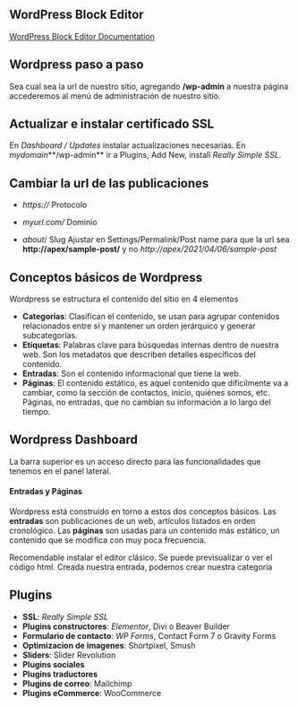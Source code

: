 ## WordPress Block Editor
[WordPress Block Editor Documentation](https://wordpress.org/support/article/wordpress-editor/)

## Wordpress paso a paso
Sea cual sea la url de nuestro sitio, agregando **/wp-admin** a nuestra página accederemos al menú de administración de nuestro sitio.

## Actualizar e instalar certificado SSL
En *Dashboard / Updates* instalar actualizaciones necesarias.
En *mydomain***/wp-admin** ir a Plugins, Add New, install *Really Simple SSL*.

## Cambiar la url de las publicaciones
- *https://* Protocolo

- *myurl.com/* Dominio

- *about*/ Slug
Ajustar en Settings/Permalink/Post name para que la url sea
**http://apex/sample-post/**
y no *http://apex/2021/04/06/sample-post*

## Conceptos básicos de Wordpress
Wordpress se estructura el contenido del sitio en 4 elementos
- **Categorías**: Clasifican el contenido, se usan para agrupar contenidos relacionados entre sí y mantener un orden jerárquico y generar subcategorías.
- **Etiquetas**: Palabras clave para búsquedas internas dentro de nuestra web. Son los metadatos que describen detalles específicos del contenido.
- **Entradas**: Son el contenido informacional que tiene la web.
- **Páginas**: El contenido estático, es aquel contenido que difícilmente va a cambiar, como la sección de contactos, inicio, quiénes somos, etc. Páginas, no entradas, que no cambian su información a lo largo del tiempo.


## Wordpress Dashboard
La barra superior es un acceso directo para las funcionalidades que tenemos en el panel lateral.

#### Entradas y Páginas
Wordpress está construído en torno a estos dos conceptos básicos.
Las **entradas** son publicaciones de un web, artículos listados en orden cronológico.
Las **páginas** son usadas para un contenido más estático, un contenido que se modifica con muy poca frecuencia.

Recomendable instalar el editor clásico. Se puede previsualizar o ver el código html.
Creada nuestra entrada, podemos crear nuestra categoría

## Plugins
- **SSL**: *Really Simple SSL*
- **Plugins constructores**: *Elementor*, Divi o Beaver Builder
- **Formulario de contacto**: *WP Forms*, Contact Form 7 o Gravity Forms
- **Optimizacion de imagenes**: Shortpixel, Smush 
- **Sliders**: Slider Revolution
- **Plugins sociales**
- **Plugins traductores**
- **Plugins de correo**: Mailchimp
- **Plugins eCommerce**: WooCommerce
